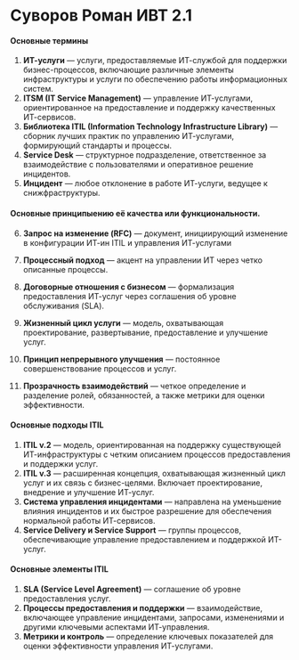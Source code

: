 # Суворов Роман ИВТ 2.1
#### Основные термины

1. **ИТ-услуги** — услуги, предоставляемые ИТ-службой для поддержки бизнес-процессов, включающие различные элементы инфраструктуры и услуги по обеспечению работы информационных систем.
2. **ITSM (IT Service Management)** — управление ИТ-услугами, ориентированное на предоставление и поддержку качественных ИТ-сервисов.
3. **Библиотека ITIL (Information Technology Infrastructure Library)** — сборник лучших практик по управлению ИТ-услугами, формирующий стандарты и процессы.
4. **Service Desk** — структурное подразделение, ответственное за взаимодействие с пользователями и оперативное решение инцидентов.
5. **Инцидент** — любое отклонение в работе ИТ-услуги, ведущее к снижфраструктуры.

#### Основные принципыению её качества или функциональности.
6. **Запрос на изменение (RFC)** — документ, инициирующий изменение в конфигурации ИТ-ин ITIL и управления ИТ-услугами

1. **Процессный подход** — акцент на управлении ИТ через четко описанные процессы.
2. **Договорные отношения с бизнесом** — формализация предоставления ИТ-услуг через соглашения об уровне обслуживания (SLA).
3. **Жизненный цикл услуги** — модель, охватывающая проектирование, развертывание, предоставление и улучшение услуг.
4. **Принцип непрерывного улучшения** — постоянное совершенствование процессов и услуг.
5. **Прозрачность взаимодействий** — четкое определение и разделение ролей, обязанностей, а также метрики для оценки эффективности.

#### Основные подходы ITIL

1. **ITIL v.2** — модель, ориентированная на поддержку существующей ИТ-инфраструктуры с четким описанием процессов предоставления и поддержки услуг.
2. **ITIL v.3** — расширенная концепция, охватывающая жизненный цикл услуг и их связь с бизнес-целями. Включает проектирование, внедрение и улучшение ИТ-услуг.
3. **Система управления инцидентами** — направлена на уменьшение влияния инцидентов и их быстрое разрешение для обеспечения нормальной работы ИТ-сервисов.
4. **Service Delivery и Service Support** — группы процессов, обеспечивающие управление предоставлением и поддержкой ИТ-услуг.

#### Основные элементы ITIL

1. **SLA (Service Level Agreement)** — соглашение об уровне предоставления услуг.
2. **Процессы предоставления и поддержки** — взаимодействие, включающее управление инцидентами, запросами, изменениями и другими ключевыми аспектами ИТ-управления.
3. **Метрики и контроль** — определение ключевых показателей для оценки эффективности управления ИТ-услугами.